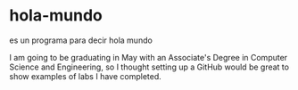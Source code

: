# hola-mundo
es un programa para decir hola mundo

I am going to be graduating in May with an Associate's Degree in Computer Science and Engineering, so I thought setting up a GitHub would be great to show examples of labs I have completed.
